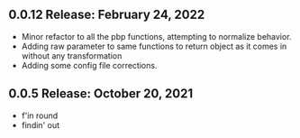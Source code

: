 ## 0.0.12 Release: February 24, 2022
- Minor refactor to all the pbp functions, attempting to normalize behavior.
- Adding raw parameter to same functions to return object as it comes in without any transformation
- Adding some config file corrections.
## 0.0.5 Release: October 20, 2021
- f'in round
- findin' out